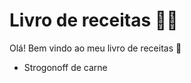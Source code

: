 # Livro de receitas :woman_cook:

Olá! Bem vindo ao meu livro de receitas :cookie:

- Strogonoff de carne

